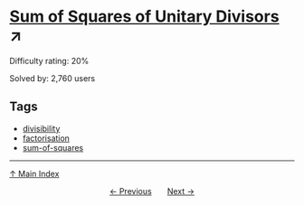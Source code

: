 # [Sum of Squares of Unitary Divisors](https://projecteuler.net/problem=429) ↗️

Difficulty rating: 20%

Solved by: 2,760 users
## Tags

- [divisibility](../tags/divisibility.md)
- [factorisation](../tags/factorisation.md)
- [sum-of-squares](../tags/sum-of-squares.md)



---

[↑ Main Index](../README.md)


<div align=center><a href='428.md'>← Previous</a> &nbsp;&nbsp; &nbsp;&nbsp;  <a href='430.md'>Next →</a></div>
